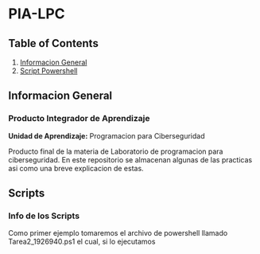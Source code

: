 # PIA-LPC

## Table of Contents
1. [Informacion General](#general-info)
2. [Script Powershell](#Script1)

## Informacion General
<a name="general-info"></a>
### Producto Integrador de Aprendizaje
**Unidad de Aprendizaje:** Programacion para Ciberseguridad

Producto final de la materia de Laboratorio de programacion para ciberseguridad.
En este repositorio se almacenan algunas de las practicas asi como una breve explicacion de estas.

## Scripts
<a name=Scripts1></a>
### Info de los Scripts

Como primer ejemplo tomaremos el archivo de powershell llamado Tarea2_1926940.ps1 el cual, si lo ejecutamos </a>
